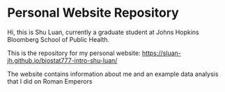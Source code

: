 # Personal Website Repository

Hi, this is Shu Luan, currently a graduate student at Johns Hopkins Bloomberg School of Public Health.

This is the repository for my personal website: https://sluan-jh.github.io/biostat777-intro-shu-luan/

The website contains information about me and an example data analysis that I did on Roman Emperors
